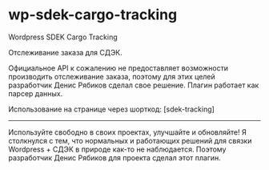 # wp-sdek-cargo-tracking
Wordpress SDEK Cargo Tracking

Отслеживание заказа для СДЭК.

Официальное API к сожалению не предоставляет возможности производить отслеживание заказа, поэтому для этих целей разработчик Денис Рябиков сделал свое решение.
Плагин работает как парсер данных.

Использование на странице через шорткод: [sdek-tracking]

----

Используйте свободно в своих проектах, улучшайте и обновляйте! Я столкнулся с тем, что нормальных и работающих решений для связки Wordpress + СДЭК в природе как-то не наблюдается. Поэтому разработчик Денис Рябиков для проекта сделал этот плагин.
